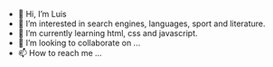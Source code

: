 - 👋 Hi, I’m Luis
- 👀 I’m interested in search engines, languages, sport and literature.
- 🌱 I’m currently learning html, css and javascript.
- 💞️ I’m looking to collaborate on ...
- 📫 How to reach me ...

<!---
Luis-tl/Luis-tl is a ✨ special ✨ repository because its `README.md` (this file) appears on your GitHub profile.
You can click the Preview link to take a look at your changes.
--->
